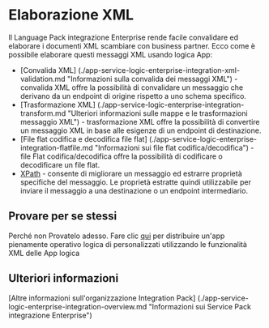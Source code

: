 <properties 
    pageTitle="Panoramica dell'elaborazione Enterprise Integration Pack XML | Servizio di Microsoft Azure App | Microsoft Azure" 
    description="Informazioni su come elaborare e la convalida dei messaggi XML usando l'App Enterprise Integration Pack e logica" 
    services="logic-apps" 
    documentationCenter=".net,nodejs,java"
    authors="msftman" 
    manager="erikre" 
    editor="cgronlun"/>

<tags 
    ms.service="logic-apps" 
    ms.workload="integration" 
    ms.tgt_pltfrm="na" 
    ms.devlang="na" 
    ms.topic="article" 
    ms.date="07/07/2016" 
    ms.author="deonhe"/>


# <a name="xml-processing"></a>Elaborazione XML

Il Language Pack integrazione Enterprise rende facile convalidare ed elaborare i documenti XML scambiare con business partner. Ecco come è possibile elaborare questi messaggi XML usando logica App:  

- [Convalida XML] (./app-service-logic-enterprise-integration-xml-validation.md "Informazioni sulla convalida dei messaggi XML") - convalida XML offre la possibilità di convalidare un messaggio che derivano da un endpoint di origine rispetto a uno schema specifico.
- [Trasformazione XML] (./app-service-logic-enterprise-integration-transform.md "Ulteriori informazioni sulle mappe e le trasformazioni messaggio XML") - trasformazione XML offre la possibilità di convertire un messaggio XML in base alle esigenze di un endpoint di destinazione.   
- [File flat codifica e decodifica file flat] (./app-service-logic-enterprise-integration-flatfile.md "Informazioni sui file flat codifica/decodifica") - file Flat codifica/decodifica offre la possibilità di codificare o decodificare un file flat. 
- [XPath](https://msdn.microsoft.com/library/mt643789.aspx) - consente di migliorare un messaggio ed estrarre proprietà specifiche del messaggio. Le proprietà estratte quindi utilizzabile per inviare il messaggio a una destinazione o un endpoint intermediario.    

## <a name="try-it-for-yourself"></a>Provare per se stessi

Perché non Provatelo adesso. Fare clic [qui](https://github.com/Azure/azure-quickstart-templates/tree/master/201-logic-app-veter-pipeline) per distribuire un'app pienamente operativo logica di personalizzati utilizzando le funzionalità XML delle App logica 

## <a name="learn-more"></a>Ulteriori informazioni

[Altre informazioni sull'organizzazione Integration Pack] (./app-service-logic-enterprise-integration-overview.md "Informazioni sui Service Pack integrazione Enterprise")  
